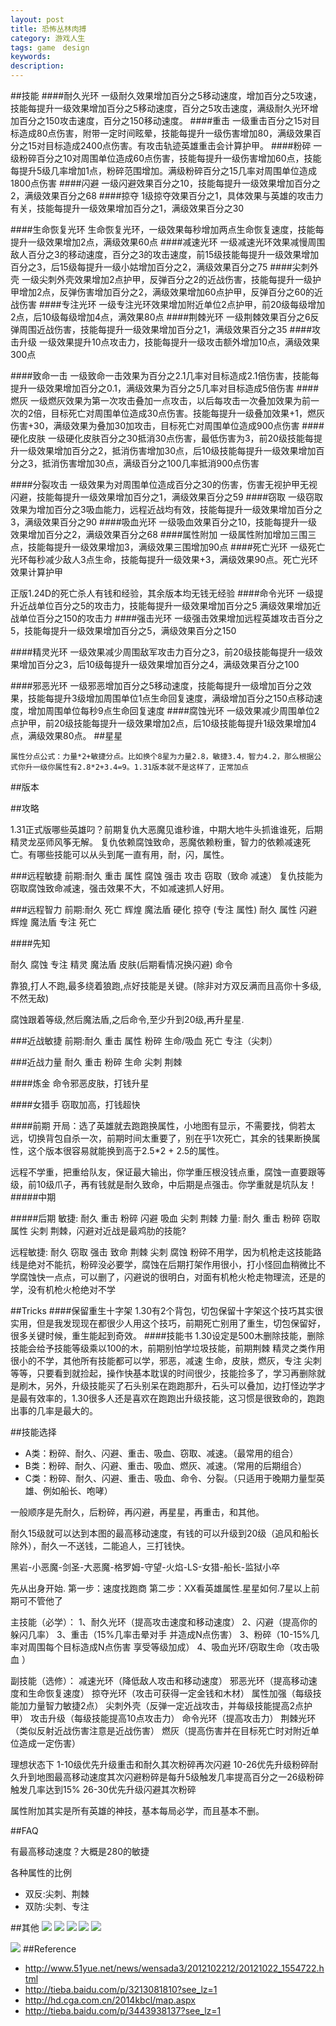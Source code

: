 ```yaml
---
layout: post
title: 恐怖丛林肉搏
category: 游戏人生
tags: game　design
keywords:
description: 
---
```

##技能
####耐久光环
一级耐久效果增加百分之5移动速度，增加百分之5攻速，技能每提升一级效果增加百分之5移动速度，百分之5攻击速度，满级耐久光环增加百分之150攻击速度，百分之150移动速度。
####重击
一级重击百分之15对目标造成80点伤害，附带一定时间眩晕，技能每提升一级伤害增加80，满级效果百分之15对目标造成2400点伤害。有攻击轨迹英雄重击会计算护甲。
####粉碎
一级粉碎百分之10对周围单位造成60点伤害，技能每提升一级伤害增加60点，技能每提升5级几率增加1点，粉碎范围增加。满级粉碎百分之15几率对周围单位造成1800点伤害
####闪避
一级闪避效果百分之10，技能每提升一级效果增加百分之2，满级效果百分之68
####掠夺
1级掠夺效果百分之1，具体效果与英雄的攻击力有关，技能每提升一级效果增加百分之1，满级效果百分之30

####生命恢复光环
生命恢复光环，一级效果每秒增加两点生命恢复速度，技能每提升一级效果增加2点，满级效果60点
####减速光环
一级减速光环效果减慢周围敌人百分之3的移动速度，百分之3的攻击速度，前15级技能每提升一级效果增加百分之3，后15级每提升一级小姑增加百分之2，满级效果百分之75
####尖刺外壳
一级尖刺外壳效果增加2点护甲，反弹百分之2的近战伤害，技能每提升一级护甲增加2点，反弹伤害增加百分之2，满级效果增加60点护甲，反弹百分之60的近战伤害
####专注光环
一级专注光环效果增加附近单位2点护甲，前20级每级增加2点，后10级每级增加4点，满效果80点
####荆棘光环
一级荆棘效果百分之6反弹周围近战伤害，技能每提升一级效果增加百分之1，满级效果百分之35
####攻击升级
一级效果提升10点攻击力，技能每提升一级攻击额外增加10点，满级效果300点

####致命一击
一级致命一击效果为百分之2.1几率对目标造成2.1倍伤害，技能每提升一级效果增加百分之0.1，满级效果为百分之5几率对目标造成5倍伤害
####燃灰
一级燃灰效果为第一次攻击叠加一点攻击，以后每攻击一次叠加效果为前一次的2倍，目标死亡对周围单位造成30点伤害。技能每提升一级叠加效果+1，燃灰伤害+30，满级效果为叠加30加攻击，目标死亡对周围单位造成900点伤害
####硬化皮肤
一级硬化皮肤百分之30抵消30点伤害，最低伤害为3，前20级技能每提升一级效果增加百分之2，抵消伤害增加30点，后10级技能每提升一级效果增加百分之3，抵消伤害增加30点，满级百分之100几率抵消900点伤害

####分裂攻击
一级效果为对周围单位造成百分之30的伤害，伤害无视护甲无视闪避，技能每提升一级效果增加百分之1，满级效果百分之59
####窃取
一级窃取效果为增加百分之3吸血能力，远程近战均有效，技能每提升一级效果增加百分之3，满级效果百分之90
####吸血光环
一级吸血效果百分之10，技能每提升一级效果增加百分之2，满级效果百分之68
####属性附加
一级属性附加增加三围三点，技能每提升一级效果增加3，满级效果三围增加90点
####死亡光环
一级死亡光环每秒减少敌人3点生命，技能每提升一级效果+3，满级效果90点。死亡光环效果计算护甲

正版1.24D的死亡杀人有钱和经验，其余版本均无钱无经验
####命令光环
一级提升近战单位百分之5的攻击力，技能每提升一级效果增加百分之5 满级效果增加近战单位百分之150的攻击力
####强击光环
一级强击效果增加远程英雄攻击百分之5，技能每提升一级效果增加百分之5，满级效果百分之150

####精灵光环
一级效果减少周围敌军攻击力百分之3，前20级技能每提升一级效果增加百分之3，后10级每提升一级效果增加百分之4，满级效果百分之100

####邪恶光环
一级邪恶增加百分之5移动速度，技能每提升一级增加百分之效果，技能每提升3级增加周围单位1点生命回复速度，满级增加百分之150点移动速度，增加周围单位每秒9点生命回复速度
####腐蚀光环
一级效果减少周围单位2点护甲，前20级技能每提升一级效果增加2点，后10级技能每提升1级效果增加4点，满级效果80点。
##星星
```
属性分点公式：力量*2+敏捷分点。比如换个8星为力量2.8，敏捷3.4，智力4.2，那么根据公式你升一级你属性有2.8*2+3.4=9。1.31版本就不是这样了，正常加点
```
##版本

##攻略

1.31正式版哪些英雄叼？前期复仇大恶魔见谁秒谁，中期大地牛头抓谁谁死，后期精灵龙巫师风筝无解。
复仇依赖腐蚀致命，恶魔依赖粉重，智力的依赖减速死亡。有哪些技能可以从头到尾一直有用，耐，闪，属性。

###远程敏捷
前期:耐久 重击 属性 腐蚀 强击 攻击 窃取（致命 减速）
复仇技能为窃取腐蚀致命减速，强击效果不大，不如减速抓人好用。

###远程智力
前期:耐久 死亡 辉煌 魔法盾 硬化 掠夺 (专注 属性)
耐久 属性 闪避 辉煌 魔法盾 专注 死亡

####先知

耐久 腐蚀 专注 精灵 魔法盾 皮肤(后期看情况换闪避) 命令

靠狼,打人不跑,最多绕着狼跑,点好技能是关键。(除非对方双反满而且高你十多级,不然无敌)

腐蚀跟着等级,然后魔法盾,之后命令,至少升到20级,再升星星.

###近战敏捷
前期:耐久 重击 属性 粉碎 生命/吸血 死亡 专注（尖刺）

###近战力量
耐久 重击 粉碎 生命 尖刺 荆棘 

####炼金
命令邪恶皮肤，打钱升星

####女猎手
窃取加高，打钱超快

####前期
开局：选了英雄就去跑跑换属性，小地图有显示，不需要找，倘若太远，切换背包自杀一次，前期时间太重要了，别在乎1次死亡，其余的钱果断换属性，这个版本很容易就能换到高于2.5*2 + 2.5的属性。

远程不学重，把重给队友，保证最大输出，你学重压根没钱点重，腐蚀一直要跟等级，前10级爪子，再有钱就是耐久致命，中后期是点强击。你学重就是坑队友！
#####中期

#####后期
敏捷: 耐久 重击 粉碎 闪避 吸血 尖刺 荆棘
力量: 耐久 重击 粉碎 窃取 属性 尖刺 荆棘，闪避对近战是最鸡肋的技能?

远程敏捷: 耐久 窃取 强击 致命 荆棘 尖刺 腐蚀 粉碎不用学，因为机枪走这技能路线是绝对不能抗，粉碎没必要学，腐蚀在后期打架作用很小，打小怪回血稍微比不学腐蚀快一点点，可以删了，闪避说的很明白，对面有机枪火枪走物理流，还是的学，没有机枪火枪绝对不学

##Tricks
####保留重生十字架
1.30有2个背包，切包保留十字架这个技巧其实很实用，但是我发现现在都很少人用这个技巧，前期死亡别用了重生，切包保留好，很多关键时候，重生能起到奇效。
####技能书
1.30设定是500木删除技能，删除技能会给予技能等级乘以100的木，前期别怕学垃圾技能，前期荆棘 精灵之类作用很小的不学，其他所有技能都可以学，邪恶，减速 生命，皮肤，燃灰，专注 尖刺 等等，只要看到就捡起，操作快基本耽误的时间很少，技能捡多了，学习再删除就是刷木，另外，升级技能买了石头别呆在跑跑那升，石头可以叠加，边打怪边学才是最有效率的，1.30很多人还是喜欢在跑跑出升级技能，这习惯是很致命的，跑跑出事的几率是最大的。

##技能选择
* A类：粉碎、耐久、闪避、重击、吸血、窃取、减速。（最常用的组合）
* B类：粉碎、耐久、闪避、重击、吸血、燃灰、减速。（常用的后期组合）
* C类：粉碎、耐久、闪避、重击、吸血、命令、分裂。（只适用于晚期力量型英雄、例如船长、咆哮）

一般顺序是先耐久，后粉碎，再闪避，再星星，再重击，和其他。

耐久15级就可以达到本图的最高移动速度，有钱的可以升级到20级（追风和船长除外），耐久一不送钱，二能追人，三打钱快。


黑岩-小恶魔-剑圣-大恶魔-格罗姆-守望-火焰-LS-女猎-船长-监狱小卒

先从出身开始. 第一步：速度找跑商 第二步：XX看英雄属性.星星如何.7星以上前期可不管他了

主技能（必学）：
1、耐久光环（提高攻击速度和移动速度）
2、闪避（提高你的躲闪几率）
3、重击（15%几率击晕对手 并造成N点伤害）
3、粉碎（10-15%几率对周围每个目标造成N点伤害 享受等级加成）
4、吸血光环/窃取生命（攻击吸血 ）

副技能（选修）：
减速光环（降低敌人攻击和移动速度）
邪恶光环（提高移动速度和生命恢复速度）
掠夺光环（攻击可获得一定金钱和木材）
属性加强（每级技能加力量智力敏捷2点）
尖刺外壳（反弹一定近战攻击，并每级技能提高2点护甲）
攻击升级（每级技能提高10点攻击力）
命令光环（提高攻击力）
荆棘光环（类似反射近战伤害注意是近战伤害）
燃灰（提高伤害并在目标死亡时对附近单位造成一定伤害）

理想状态下
1-10级优先升级重击和耐久其次粉碎再次闪避
10-26优先升级粉碎耐久升到地图最高移动速度其次闪避粉碎是每升5级触发几率提高百分之一26级粉碎触发几率达到15%
26-30优先升级闪避其次粉碎

属性附加其实是所有英雄的神技，基本每局必学，而且基本不删。


##FAQ

有最高移动速度？大概是280的敏捷

各种属性的比例

* 双反:尖刺、荆棘
* 双防:尖刺、专注

##其他
![](/Resources/恐怖丛林肉搏_1.jpg)
![](/Resources/恐怖丛林肉搏_2.jpg)
![](/Resources/恐怖丛林肉搏_3.jpg)
![](/Resources/恐怖丛林肉搏_4.jpg)
![](/Resources/恐怖丛林肉搏_5.jpg)

![](/Resources/恐怖丛林肉搏_6.bmp)
##Reference
* <http://www.51yue.net/news/wensada3/2012102212/20121022_1554722.html>
* <http://tieba.baidu.com/p/3213081810?see_lz=1>
* <http://hd.cga.com.cn/2014kbcl/map.aspx>
* <http://tieba.baidu.com/p/3443938137?see_lz=1>